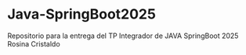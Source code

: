 # Java-SpringBoot2025
Repositorio para la entrega del TP Integrador de JAVA SpringBoot 2025 Rosina Cristaldo
